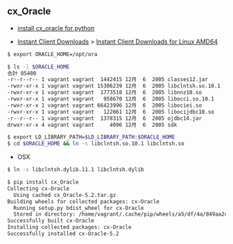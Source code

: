 ## cx_Oracle

- [install cx_oracle for python](https://stackoverflow.com/questions/4307479/install-cx-oracle-for-python)

- [
Instant Client Downloads](http://www.oracle.com/technetwork/database/features/instant-client/index-097480.html) > [Instant Client Downloads
for Linux AMD64](http://www.oracle.com/technetwork/topics/linux-amd64-093390.html)

~~~bash
$ export ORACLE_HOME=/opt/ora
~~~

~~~bash
$ ls -l $ORACLE_HOME
合計 85480
-r--r--r-- 1 vagrant vagrant  1442415 12月  6  2005 classes12.jar
-rwxr-xr-x 1 vagrant vagrant 15306239 12月  6  2005 libclntsh.so.10.1
-rwxr-xr-x 1 vagrant vagrant  1773518 12月  6  2005 libnnz10.so
-rwxr-xr-x 1 vagrant vagrant   958670 12月  6  2005 libocci.so.10.1
-rwxr-xr-x 1 vagrant vagrant 66423996 12月  6  2005 libociei.so
-rwxr-xr-x 1 vagrant vagrant   122861 12月  6  2005 libocijdbc10.so
-r--r--r-- 1 vagrant vagrant  1378315 12月  6  2005 ojdbc14.jar
drwxr-xr-x 4 vagrant vagrant     4096 12月  6  2005 sdk
~~~

~~~bash
$ export LD_LIBRARY_PATH=$LD_LIBRARY_PATH:$ORACLE_HOME
$ cd $ORACLE_HOME && ln -s libclntsh.so.10.1 libclntsh.so
~~~

- OSX

~~~bash
$ ln -s libclntsh.dylib.11.1 libclntsh.dylib
~~~

~~~bash
$ pip install cx_Oracle
Collecting cx-Oracle
  Using cached cx_Oracle-5.2.tar.gz
Building wheels for collected packages: cx-Oracle
  Running setup.py bdist_wheel for cx-Oracle
  Stored in directory: /home/vagrant/.cache/pip/wheels/a5/df/4a/849aa2c9933012aee4fae839ac1618d463bfce02d51b299996
Successfully built cx-Oracle
Installing collected packages: cx-Oracle
Successfully installed cx-Oracle-5.2
~~~

